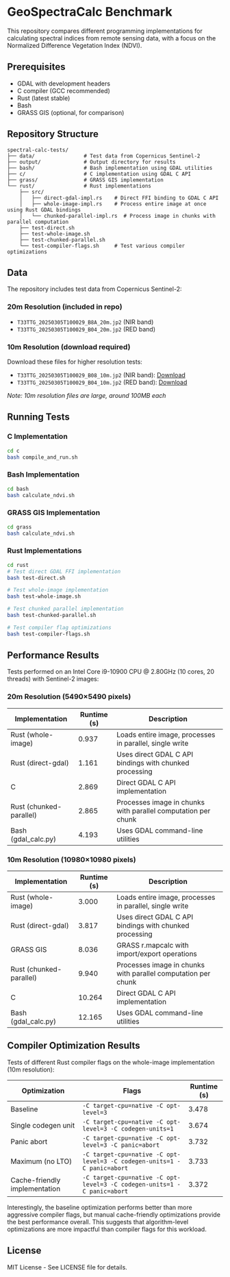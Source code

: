 # GeoSpectraCalc Benchmark

This repository compares different programming implementations for calculating spectral indices from remote sensing data, with a focus on the Normalized Difference Vegetation Index (NDVI).

## Prerequisites

- GDAL with development headers
- C compiler (GCC recommended)
- Rust (latest stable)
- Bash
- GRASS GIS (optional, for comparison)

## Repository Structure

```
spectral-calc-tests/
├── data/                # Test data from Copernicus Sentinel-2
├── output/              # Output directory for results
├── bash/                # Bash implementation using GDAL utilities
├── c/                   # C implementation using GDAL C API
├── grass/               # GRASS GIS implementation
└── rust/                # Rust implementations
    ├── src/
    │   ├── direct-gdal-impl.rs    # Direct FFI binding to GDAL C API
    │   ├── whole-image-impl.rs    # Process entire image at once using Rust GDAL bindings
    │   └── chunked-parallel-impl.rs  # Process image in chunks with parallel computation
    ├── test-direct.sh
    ├── test-whole-image.sh
    ├── test-chunked-parallel.sh
    └── test-compiler-flags.sh     # Test various compiler optimizations
```

## Data

The repository includes test data from Copernicus Sentinel-2:

### 20m Resolution (included in repo)
- `T33TTG_20250305T100029_B8A_20m.jp2` (NIR band)
- `T33TTG_20250305T100029_B04_20m.jp2` (RED band)

### 10m Resolution (download required)
Download these files for higher resolution tests:
- `T33TTG_20250305T100029_B08_10m.jp2` (NIR band): [Download](https://test.lorenzobecchi.com/T33TTG_20250305T100029_B08_10m.jp2)
- `T33TTG_20250305T100029_B04_10m.jp2` (RED band): [Download](https://test.lorenzobecchi.com/T33TTG_20250305T100029_B04_10m.jp2)

*Note: 10m resolution files are large, around 100MB each*

## Running Tests

### C Implementation
```bash
cd c
bash compile_and_run.sh
```

### Bash Implementation
```bash
cd bash
bash calculate_ndvi.sh
```

### GRASS GIS Implementation
```bash
cd grass
bash calculate_ndvi.sh
```

### Rust Implementations
```bash
cd rust
# Test direct GDAL FFI implementation
bash test-direct.sh

# Test whole-image implementation
bash test-whole-image.sh

# Test chunked parallel implementation
bash test-chunked-parallel.sh

# Test compiler flag optimizations
bash test-compiler-flags.sh
```

## Performance Results

Tests performed on an Intel Core i9-10900 CPU @ 2.80GHz (10 cores, 20 threads) with Sentinel-2 images:

### 20m Resolution (5490×5490 pixels)

| Implementation | Runtime (s) | Description |
|----------------|------------|-------------|
| Rust (whole-image) | 0.937 | Loads entire image, processes in parallel, single write |
| Rust (direct-gdal) | 1.161 | Uses direct GDAL C API bindings with chunked processing |
| C | 2.869 | Direct GDAL C API implementation |
| Rust (chunked-parallel) | 2.865 | Processes image in chunks with parallel computation per chunk |
| Bash (gdal_calc.py) | 4.193 | Uses GDAL command-line utilities |

### 10m Resolution (10980×10980 pixels)

| Implementation | Runtime (s) | Description |
|----------------|------------|-------------|
| Rust (whole-image) | 3.000 | Loads entire image, processes in parallel, single write |
| Rust (direct-gdal) | 3.817 | Uses direct GDAL C API bindings with chunked processing |
| GRASS GIS | 8.036 | GRASS r.mapcalc with import/export operations |
| Rust (chunked-parallel) | 9.940 | Processes image in chunks with parallel computation per chunk |
| C | 10.264 | Direct GDAL C API implementation |
| Bash (gdal_calc.py) | 12.165 | Uses GDAL command-line utilities |

## Compiler Optimization Results

Tests of different Rust compiler flags on the whole-image implementation (10m resolution):

| Optimization | Flags | Runtime (s) |
|--------------|-------|-------------|
| Baseline | `-C target-cpu=native -C opt-level=3` | 3.478 |
| Single codegen unit | `-C target-cpu=native -C opt-level=3 -C codegen-units=1` | 3.674 |
| Panic abort | `-C target-cpu=native -C opt-level=3 -C panic=abort` | 3.732 |
| Maximum (no LTO) | `-C target-cpu=native -C opt-level=3 -C codegen-units=1 -C panic=abort` | 3.733 |
| Cache-friendly implementation | `-C target-cpu=native -C opt-level=3 -C codegen-units=1 -C panic=abort` | 3.372 |

Interestingly, the baseline optimization performs better than more aggressive compiler flags, but manual cache-friendly optimizations provide the best performance overall. This suggests that algorithm-level optimizations are more impactful than compiler flags for this workload.

## License

MIT License - See LICENSE file for details.